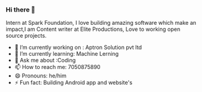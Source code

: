 ### Hi there 👋

Intern  at Spark Foundation, I love building amazing software which make an impact,I am Content writer at Elite Productions, Love to working open source projects.
- 🔭 I’m currently working on : Aptron Solution pvt ltd
- 🌱 I’m currently learning: Machine Lerning
- 💬 Ask me about :Coding
- 📫 How to reach me: 7050875890
- 😄 Pronouns: he/him
- ⚡ Fun fact: Building Android app and website's 
